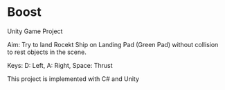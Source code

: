 # Boost
Unity Game Project

Aim: Try to land Rocekt Ship on Landing Pad (Green Pad) without collision to rest objects in the scene. 

Keys: D: Left, A: Right, Space: Thrust

This project is implemented with C# and Unity
